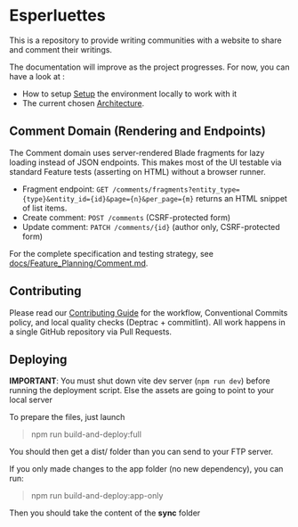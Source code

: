 # Esperluettes

This is a repository to provide writing communities with a website to share and comment their writings.

The documentation will improve as the project progresses. For now, you can have a look at :
- How to setup [Setup](docs/Setup.md) the environment locally to work with it
- The current chosen [Architecture](docs/Architecture.md).

## Comment Domain (Rendering and Endpoints)

The Comment domain uses server-rendered Blade fragments for lazy loading instead of JSON endpoints. This makes most of the UI testable via standard Feature tests (asserting on HTML) without a browser runner.

- Fragment endpoint: `GET /comments/fragments?entity_type={type}&entity_id={id}&page={n}&per_page={m}` returns an HTML snippet of list items.
- Create comment: `POST /comments` (CSRF-protected form)
- Update comment: `PATCH /comments/{id}` (author only, CSRF-protected form)

For the complete specification and testing strategy, see [docs/Feature_Planning/Comment.md](docs/Feature_Planning/Comment.md).

## Contributing

Please read our [Contributing Guide](CONTRIBUTING.md) for the workflow, Conventional Commits policy, and local quality checks (Deptrac + commitlint). All work happens in a single GitHub repository via Pull Requests.

## Deploying

**IMPORTANT**: You must shut down vite dev server (`npm run dev`) before running the deployment script. Else the assets are going to point to your local server

To prepare the files, just launch

> npm run build-and-deploy:full

You should then get a dist/ folder than you can send to your FTP server.

If you only made changes to the app folder (no new dependency), you can run:

> npm run build-and-deploy:app-only

Then you should take the content of the **sync** folder
